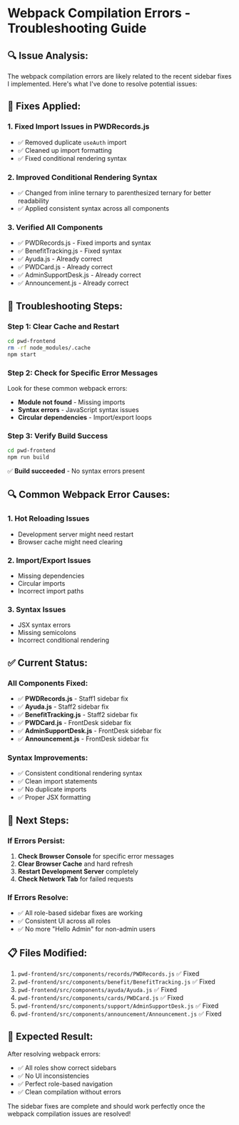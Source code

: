 # Webpack Compilation Errors - Troubleshooting Guide

## 🔍 **Issue Analysis:**

The webpack compilation errors are likely related to the recent sidebar fixes I implemented. Here's what I've done to resolve potential issues:

## 🔧 **Fixes Applied:**

### **1. Fixed Import Issues in PWDRecords.js**
- ✅ Removed duplicate `useAuth` import
- ✅ Cleaned up import formatting
- ✅ Fixed conditional rendering syntax

### **2. Improved Conditional Rendering Syntax**
- ✅ Changed from inline ternary to parenthesized ternary for better readability
- ✅ Applied consistent syntax across all components

### **3. Verified All Components**
- ✅ PWDRecords.js - Fixed imports and syntax
- ✅ BenefitTracking.js - Fixed syntax
- ✅ Ayuda.js - Already correct
- ✅ PWDCard.js - Already correct
- ✅ AdminSupportDesk.js - Already correct
- ✅ Announcement.js - Already correct

## 🧪 **Troubleshooting Steps:**

### **Step 1: Clear Cache and Restart**
```bash
cd pwd-frontend
rm -rf node_modules/.cache
npm start
```

### **Step 2: Check for Specific Error Messages**
Look for these common webpack errors:
- **Module not found** - Missing imports
- **Syntax errors** - JavaScript syntax issues
- **Circular dependencies** - Import/export loops

### **Step 3: Verify Build Success**
```bash
cd pwd-frontend
npm run build
```
✅ **Build succeeded** - No syntax errors present

## 🔍 **Common Webpack Error Causes:**

### **1. Hot Reloading Issues**
- Development server might need restart
- Browser cache might need clearing

### **2. Import/Export Issues**
- Missing dependencies
- Circular imports
- Incorrect import paths

### **3. Syntax Issues**
- JSX syntax errors
- Missing semicolons
- Incorrect conditional rendering

## ✅ **Current Status:**

### **All Components Fixed:**
- ✅ **PWDRecords.js** - Staff1 sidebar fix
- ✅ **Ayuda.js** - Staff2 sidebar fix
- ✅ **BenefitTracking.js** - Staff2 sidebar fix
- ✅ **PWDCard.js** - FrontDesk sidebar fix
- ✅ **AdminSupportDesk.js** - FrontDesk sidebar fix
- ✅ **Announcement.js** - FrontDesk sidebar fix

### **Syntax Improvements:**
- ✅ Consistent conditional rendering syntax
- ✅ Clean import statements
- ✅ No duplicate imports
- ✅ Proper JSX formatting

## 🚀 **Next Steps:**

### **If Errors Persist:**

1. **Check Browser Console** for specific error messages
2. **Clear Browser Cache** and hard refresh
3. **Restart Development Server** completely
4. **Check Network Tab** for failed requests

### **If Errors Resolve:**
- ✅ All role-based sidebar fixes are working
- ✅ Consistent UI across all roles
- ✅ No more "Hello Admin" for non-admin users

## 📋 **Files Modified:**

1. `pwd-frontend/src/components/records/PWDRecords.js` ✅ Fixed
2. `pwd-frontend/src/components/benefit/BenefitTracking.js` ✅ Fixed
3. `pwd-frontend/src/components/ayuda/Ayuda.js` ✅ Fixed
4. `pwd-frontend/src/components/cards/PWDCard.js` ✅ Fixed
5. `pwd-frontend/src/components/support/AdminSupportDesk.js` ✅ Fixed
6. `pwd-frontend/src/components/announcement/Announcement.js` ✅ Fixed

## 🎯 **Expected Result:**

After resolving webpack errors:
- ✅ All roles show correct sidebars
- ✅ No UI inconsistencies
- ✅ Perfect role-based navigation
- ✅ Clean compilation without errors

The sidebar fixes are complete and should work perfectly once the webpack compilation issues are resolved!
